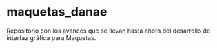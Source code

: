 # maquetas_danae
Repositorio con los avances que se llevan hasta ahora del desarrollo de interfaz gráfica para Maquetas.
